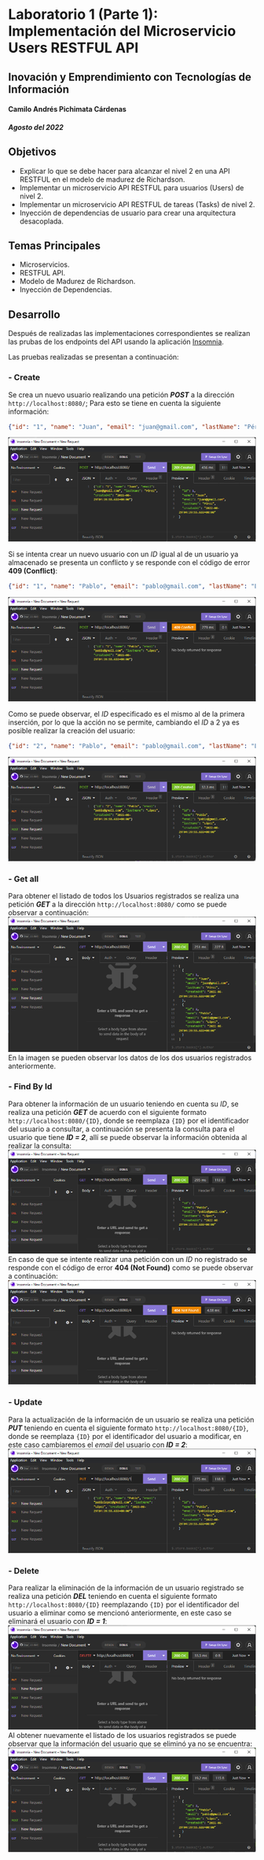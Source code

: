 # Laboratorio 1 (Parte 1): Implementación del Microservicio **Users** RESTFUL API
## Inovación y Emprendimiento con Tecnologías de Información
#### Camilo Andrés Pichimata Cárdenas
##### Agosto del 2022

## Objetivos
- Explicar lo que se debe hacer para alcanzar el nivel 2 en una API RESTFUL en el modelo de madurez de Richardson. 
- Implementar un microservicio API RESTFUL para usuarios (Users) de nivel 2.
- Implementar un microservicio API RESTFUL de tareas (Tasks) de nivel 2.
- Inyección de dependencias de usuario para crear una arquitectura desacoplada. 

## Temas Principales 
- Microservicios. 
- RESTFUL API. 
- Modelo de Madurez de Richardson. 
- Inyección de Dependencias.

## Desarrollo
Después de realizadas las implementaciones correspondientes se realizan las prubas de los endpoints del API usando la aplicación [Insomnia](https://insomnia.rest/download).

Las pruebas realizadas se presentan a continuación:
### - Create
Se crea un nuevo usuario realizando una petición ***POST*** a la dirección `http://localhost:8080/`; Para esto se tiene en cuenta la siguiente información:
```json
{"id": "1", "name": "Juan", "email": "juan@gmail.com", "lastName": "Pérez", "createdAt": "2022-08-29T04:39:55.688+00:00"}
```
<img src='img/post-1.png'>

Si se intenta crear un nuevo usuario con un *ID* igual al de un usuario ya almacenado se presenta un conflicto y se responde con el código de error **409 (Conflict)**:
```json
{"id": "1", "name": "Pablo", "email": "pablo@gmail.com", "lastName": "López", "createdAt": "2022-08-29T04:39:55.688+00:00"}
```
<img src='img/post-2.png'>

Como se puede observar, el *ID* especificado es el mismo al de la primera inserción, por lo que la acción no se permite, cambiando el *ID* a 2 ya es posible realizar la creación del usuario:
```json
{"id": "2", "name": "Pablo", "email": "pablo@gmail.com", "lastName": "López", "createdAt": "2022-08-29T04:39:55.688+00:00"}
```
<img src='img/post-3.png'>

### - Get all
Para obtener el listado de todos los Usuarios registrados se realiza una petición ***GET*** a la dirección `http://localhost:8080/` como se puede observar a continuación:
<img src='img/get-1.png'>
En la imagen se pueden observar los datos de los dos usuarios registrados anteriormente.

### - Find By Id
Para obtener la información de un usuario teniendo en cuenta su *ID*, se realiza una petición ***GET*** de acuerdo con el siguiente formato `http://localhost:8080/{ID}`, donde se reemplaza `{ID}` por el identificador del usuario a consultar, a continuación se presenta la consulta para el usuario que tiene ***ID = 2***, allí se puede observar la información obtenida al realizar la consulta:
<img src='img/get-2.png'>
En caso de que se intente realizar una petición con un *ID* no registrado se responde con el código de error **404 (Not Found)** como se puede observar a continuación:
<img src='img/get-3.png'>

### - Update
Para la actualización de la información de un usuario se realiza una petición ***PUT*** teniendo en cuenta el siguiente formato `http://localhost:8080/{ID}`, donde se reemplaza `{ID}` por el identificador del usuario a modificar, en este caso cambiaremos el *email* del usuario con ***ID = 2***:
<img src='img/put-1.png'>

### - Delete
Para realizar la eliminación de la información de un usuario registrado se realiza una petición ***DEL*** teniendo en cuenta el siguiente formato `http://localhost:8080/{ID}` reemplazando `{ID}` por el identificador del usuario a eliminar como se mencionó anteriormente, en este caso se eliminará el usuario con ***ID = 1***:
<img src='img/del-1.png'>
Al obtener nuevamente el listado de los usuarios registrados se puede observar que la información del usuario que se eliminó ya no se encuentra:
<img src='img/del-2.png'>
